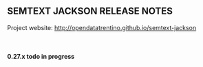 
SEMTEXT JACKSON RELEASE NOTES
---------------------

Project website: http://opendatatrentino.github.io/semtext-jackson 

<br/>


#### 0.27.x   todo in progress
